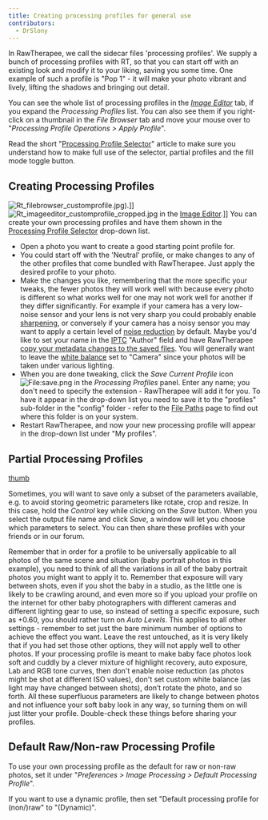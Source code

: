 ```yaml
---
title: Creating processing profiles for general use
contributors:
  - DrSlony
---
```


In RawTherapee, we call the sidecar files 'processing profiles'. We
supply a bunch of processing profiles with RT, so that you can start off
with an existing look and modify it to your liking, saving you some
time. One example of such a profile is "Pop 1" - it will make your photo
vibrant and lively, lifting the shadows and bringing out detail.

You can see the whole list of processing profiles in the *[Image
Editor](The_Image_Editor_Tab.md)* tab, if you expand the
*Processing Profiles* list. You can also see them if you right-click on
a thumbnail in the *File Browser* tab and move your mouse over to
"*Processing Profile Operations \> Apply Profile*".

Read the short "[Processing Profile
Selector](The_Image_Editor_Tab#Processing_Profile_Selector.md)"
article to make sure you understand how to make full use of the
selector, partial profiles and the fill mode toggle button.

## Creating Processing Profiles

![](Rt_filebrowser_customprofile.jpg "Rt_filebrowser_customprofile.jpg")).\]\]
![](Rt_imageeditor_customprofile_cropped.jpg "Rt_imageeditor_customprofile_cropped.jpg")
in the [Image Editor](The_Image_Editor_Tab.md).\]\] You can
create your own processing profiles and have them shown in the
[Processing Profile
Selector](The_Image_Editor_Tab#Processing_Profile_Selector.md)
drop-down list.

- Open a photo you want to create a good starting point profile for.
- You could start off with the 'Neutral' profile, or make changes to any
  of the other profiles that come bundled with RawTherapee. Just apply
  the desired profile to your photo.
- Make the changes you like, remembering that the more specific your
  tweaks, the fewer photos they will work well with because every photo
  is different so what works well for one may not work well for another
  if they differ significantly. For example if your camera has a very
  low-noise sensor and your lens is not very sharp you could probably
  enable [sharpening](Sharpening.md), or conversely if your
  camera has a noisy sensor you may want to apply a certain level of
  [noise reduction](Noise_Reduction.md) by default. Maybe you'd
  like to set your name in the [IPTC](IPTC_Tab.md) "Author"
  field and have RawTherapee [copy your metadata changes to the saved
  files](Metadata_Copy_Mode.md). You will generally want to
  leave the [white balance](White_Balance.md) set to "Camera"
  since your photos will be taken under various lighting.
- When you are done tweaking, click the *Save Current Profile* icon
  ![<File:save.png>](save.png "File:save.png") in the *Processing
  Profiles* panel. Enter any name; you don't need to specify the
  extension - RawTherapee will add it for you. To have it appear in the
  drop-down list you need to save it to the "profiles" sub-folder in the
  "config" folder - refer to the [File Paths](File_Paths.md)
  page to find out where this folder is on your system.
- Restart RawTherapee, and now your new processing profile will appear
  in the drop-down list under "My profiles".

  

## Partial Processing Profiles

[thumb](image:Pp3_partial_window.png.md)

Sometimes, you will want to save only a subset of the parameters
available, e.g. to avoid storing geometric parameters like rotate, crop
and resize. In this case, hold the *Control* key while clicking on the
*Save* button. When you select the output file name and click *Save*, a
window will let you choose which parameters to select. You can then
share these profiles with your friends or in our forum.

Remember that in order for a profile to be universally applicable to all
photos of the same scene and situation (baby portrait photos in this
example), you need to think of all the variations in all of the baby
portrait photos you might want to apply it to. Remember that exposure
will vary between shots, even if you shot the baby in a studio, as the
little one is likely to be crawling around, and even more so if you
upload your profile on the internet for other baby photographers with
different cameras and different lighting gear to use, so instead of
setting a specific exposure, such as +0.60, you should rather turn on
*Auto Levels*. This applies to all other settings - remember to set just
the bare minimum number of options to achieve the effect you want. Leave
the rest untouched, as it is very likely that if you had set those other
options, they will not apply well to other photos. If your processing
profile is meant to make baby face photos look soft and cuddly by a
clever mixture of highlight recovery, auto exposure, Lab and RGB tone
curves, then don't enable noise reduction (as photos might be shot at
different ISO values), don't set custom white balance (as light may have
changed between shots), don’t rotate the photo, and so forth. All these
superfluous parameters are likely to change between photos and not
influence your soft baby look in any way, so turning them on will just
litter your profile. Double-check these things before sharing your
profiles.

## Default Raw/Non-raw Processing Profile

To use your own processing profile as the default for raw or non-raw
photos, set it under "*Preferences \> Image Processing \> Default
Processing Profile*".

If you want to use a dynamic profile, then set "Default processing
profile for (non/)raw" to "(Dynamic)".
